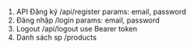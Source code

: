 1. API Đăng ký
    /api/register
    params: email, password
2. Đăng nhập
    /login
    params: email, password
3. Logout
    /api/logout
    use Bearer token
4. Danh sách sp
    /products
    

